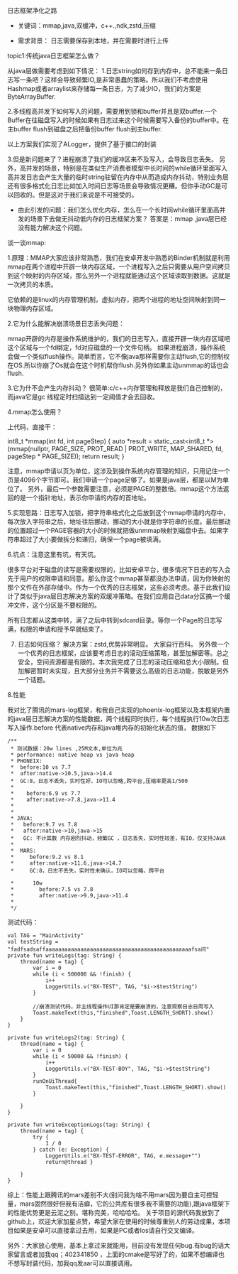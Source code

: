 日志框架净化之路

* 关键词：mmap,java,双缓冲，c++.,ndk,zstd,压缩

* 需求背景：
日志需要保存到本地，并在需要时进行上传

topic1:传统java日志框架怎么做？

从java层做需要考虑到如下情况：
1.日志string如何存到内存中，总不能来一条日志写一条吧？这样会导致频繁IO,是非常愚蠢的策略。所以我们不考虑使用Hashmap或者arraylist来存储每一条日志，为了减少IO，我们的方案是ByteArrayBuffer.

2.多线程高并发下如何写入的问题，需要用到锁和buffer并且是双buffer.一个Buffer在往磁盘写入的时候如果有日志过来这个时候需要写入备份的buffer中。在主buffer flush到磁盘之后把备份buffer flush到主buffer.

以上方案我们实现了ALogger，提供了基于接口的封装

3.但是新问题来了？进程崩溃了我们的缓冲区来不及写入，会导致日志丢失。 另外，高并发的场景，特别是在类似生产消费者模型中长时间的while循环里面写入高并发日志会产生大量的临时string驻留在内存中从而造成内存抖动，特别业务层还有很多格式化日志比如加入时间日志等场景会导致情况更糟。但你手动GC是可以回收的。但是这对于我们来说是不可接受的。


* 由此引发的问题：我们怎么优化内存，怎么在一个长时间while循环里面高并发的场景下去做无抖动低内存的日志框架方案？ 答案是：mmap ,java层已经没有能力解决这个问题。


谈一谈mmap:

1.原理：MMAP大家应该非常熟悉，我们在安卓开发中熟悉的Binder机制就是利用mmap在两个进程中开辟一块内存区域，一个进程写入之后只需要从用户空间拷贝到这个映射的内存区域，那么另外一个进程就能通过这个区域读取到数据。这就是一次拷贝的本质。

它依赖的是linux的内存管理机制，虚拟内存，把两个进程的地址空间映射到同一块物理内存区域。

2.它为什么能解决崩溃场景日志丢失问题：

 mmap开辟的内存是操作系统维护的，我们的日志写入，直接开辟一块内存区域吧这个区域与一个fd绑定，fd对应磁盘的一个文件句柄。 如果进程崩溃，操作系统会做一个类似flush操作。简单而言，它不像java那样需要你主动flush,它的控制权在OS.所以你崩了Os就会在这个时机帮你flush.另外你如果主动unmmap的话也会flush.

3.它为什不会产生内存抖动？ 很简单:c/c++内存管理和释放是我们自己控制的，而java它是gc 线程定时扫描达到一定阈值才会去回收。


4.mmap怎么使用？

上代码，直接干：

int8_t *mmap(int fd, int pageStep) {
auto *result = static_cast<int8_t *>(mmap(nullptr, PAGE_SIZE, PROT_READ | PROT_WRITE, MAP_SHARED, fd, pageStep * PAGE_SIZE));
return result;
}

注意，mmap申请以页为单位，这涉及到操作系统内存管理的知识，只用记住一个页是4096个字节即可。我们申请一个page足够了。如果是java层，都是以M为单位了。 另外，最后一个参数需要注意，必须是PAGE的整数倍。mmap这个方法返回的是一个指针地址，表示你申请的内存的首地址。


5.实现思路：日志写入加锁，把字符串格式化之后放到这个mmap申请的内存中，每次放入字符串之后，地址往后挪动，挪动的大小就是你字符串的长度。最后挪动的位置超过一个PAGE容器的大小的时候就把做unmmap映射到磁盘中去。如果字符串超过了大小要做拆分和递归，确保一个page被填满。


6.坑点：注意这里有坑，有天坑。
   
  很多平台对于磁盘的读写是需要权限的，比如安卓平台，很多情况下日志的写入会先于用户的权限申请和同意。那么你这个mmap甚至都没办法申请，因为你映射的那个文件在外部存储中。作为一个优秀的日志框架，这些必须考虑。基于此我们设计了类似于java层日志解决方案的双缓冲策略。在我们应用自己data分区搞一个缓冲文件，这个分区是不要权限的。

所有日志都从这类中转，满了之后中转到sdcard目录。等你一个Page的日志写满，权限的申请和授予早就结束了。


7. 日志如何压缩？ 解决方案：zstd,优势非常明显。 大家自行百科。 另外做一个一个优秀的日志框架，应该要考虑日志的滚动压缩策略，甚至加解密等。总之安全，空间资源都是有限的。本次我完成了日志的滚动压缩和总大小限制。但加解密暂时未实现，且大部分业务并不需要这么高级的日志功能，脱敏是另外一个话题。


8.性能

我对比了腾讯的mars-log框架，和我自己实现的phoenix-log框架以及本框架内置的java层日志解决方案的性能数据，两个线程同时执行，每个线程执行10w次日志写入操作.before 代表native内存和java堆内存的初始化状态的值， 数据如下

    /**
     * 测试数据：20w lines ,25M文本,单位为兆
     * performance: native heap vs java heap
     * PHONEIX:
     *  before:10 vs 7.7
     *  after:native->10.5,java->14.4
     *  GC:8，日志不丢失，实时性好，IO可以忽略,跨平台,压缩率更高1/500
     *
     *    before:6.9 vs 7.7
     *    after:native->7.8,java->11.4
     *
     *
     * JAVA:
     *   before:9.7 vs 7.8
     *   after:native->10,java->15
     *   GC: 不计其数 内存剧烈抖动，频繁GC ，日志丢失，实时性较差，有IO，仅支持JAVA
     *
     *  MARS:
     *     before:9.2 vs 8.1
     *     after:native->11.6,java->14.7
     *     GC:8，日志不丢失，实时性未确认，IO可以忽略，跨平台

     *      10w
     *        before:7.5 vs 7.8
     *        after:native->9.9,java->11.4
     *
     */



测试代码：

    val TAG = "MainActivity"
    val testString = "fadfsadsaffaaaaaaaaaaaaaaaaaaaaaaaaaaaaaaaaaaaaaaaaaaaaaafsa问"
    private fun writeLogs(tag: String) {
        thread(name = tag) {
            var i = 0
            while (i < 500000 && !finish) {
                i++
                LoggerUtils.v("BX-TEST", TAG, "$i->$testString")
            }

            //崩溃测试代码，非主线程操作UI那肯定是要崩溃的，注意观察日志日周写入
            Toast.makeText(this,"finished",Toast.LENGTH_SHORT).show()
        }
    }

    private fun writeLogs2(tag: String) {
        thread(name = tag) {
            var i = 0
            while (i < 50000 && !finish) {
                i++
                LoggerUtils.v("BX-TEST-BOY", TAG, "$i->$testString")
            }
            runOnUiThread{
                Toast.makeText(this,"finished",Toast.LENGTH_SHORT).show()
            }

        }
    }

    private fun writeExceptionLogs(tag: String) {
        thread(name = tag) {
            try {
                1 / 0
            } catch (e: Exception) {
                LoggerUtils.e("BX-TEST-ERROR", TAG, e.message+"")
                return@thread }

        }
    }



综上：性能上跟腾讯的mars差别不大(别问我为啥不用mars因为要自主可控轻量，mars固然很好但我有洁癖，它的公共库有很多我不需要的功能),跟java框架下的性能优势更是云泥之别。堪称完美，哈哈哈哈。 关于项目的源代码我放到了github上，欢迎大家加星点赞，希望大家在使用的时候尊重别人的劳动成果，本项目如果是安卓可以直接拿过去用，如果是PC或者Ios请自行交叉编译。 

另外：大家放心使用，基本上拿过来就能用，目前没有发现任何bug.有bug的话大家留言或者加我qq；402341850 ，上面的cmake是写好了的，如果不想编译也不想写封装代码，加我qq发aar可以直接调用。




















